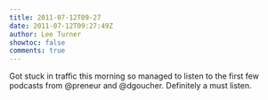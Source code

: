 ```yaml
---
title: 2011-07-12T09-27
date: 2011-07-12T09:27:49Z
author: Lee Turner
showtoc: false
comments: true
---
```


Got stuck in traffic this morning so managed to listen to the first few podcasts from @preneur and @dgoucher.  Definitely a must listen.


